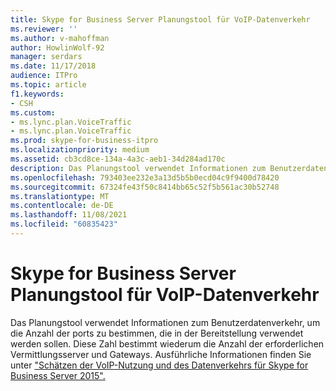```yaml
---
title: Skype for Business Server Planungstool für VoIP-Datenverkehr
ms.reviewer: ''
ms.author: v-mahoffman
author: HowlinWolf-92
manager: serdars
ms.date: 11/17/2018
audience: ITPro
ms.topic: article
f1.keywords:
- CSH
ms.custom:
- ms.lync.plan.VoiceTraffic
- ms.lync.plan.VoiceTraffic
ms.prod: skype-for-business-itpro
ms.localizationpriority: medium
ms.assetid: cb3cd8ce-134a-4a3c-aeb1-34d284ad170c
description: Das Planungstool verwendet Informationen zum Benutzerdatenverkehr, um die Anzahl der ports zu bestimmen, die in der Bereitstellung verwendet werden sollen. Diese Zahl bestimmt wiederum die Anzahl der erforderlichen Vermittlungsserver und Gateways. Ausführliche Informationen finden Sie unter "Schätzen der VoIP-Nutzung und des Datenverkehrs für Skype for Business Server 2015".
ms.openlocfilehash: 793403ee232e3a13d5b5b0ecd04c9f9400d78420
ms.sourcegitcommit: 67324fe43f50c8414bb65c52f5b561ac30b52748
ms.translationtype: MT
ms.contentlocale: de-DE
ms.lasthandoff: 11/08/2021
ms.locfileid: "60835423"
---
```

# <a name="skype-for-business-server-voice-traffic-planning-tool"></a>Skype for Business Server Planungstool für VoIP-Datenverkehr
 
Das Planungstool verwendet Informationen zum Benutzerdatenverkehr, um die Anzahl der ports zu bestimmen, die in der Bereitstellung verwendet werden sollen. Diese Zahl bestimmt wiederum die Anzahl der erforderlichen Vermittlungsserver und Gateways. Ausführliche Informationen finden Sie unter ["Schätzen der VoIP-Nutzung und des Datenverkehrs für Skype for Business Server 2015".](../../plan-your-deployment/capacity/estimating-voice-traffic.md)
  

